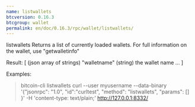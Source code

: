 ```yaml
---
name: listwallets
btcversion: 0.16.3
btcgroup: wallet
permalink: en/doc/0.16.3/rpc/wallet/listwallets/
---
```


listwallets
Returns a list of currently loaded wallets.
For full information on the wallet, use "getwalletinfo"

Result:
[                         (json array of strings)
  "walletname"            (string) the wallet name
   ...
]

Examples:
> bitcoin-cli listwallets 
> curl --user myusername --data-binary '{"jsonrpc": "1.0", "id":"curltest", "method": "listwallets", "params": [] }' -H 'content-type: text/plain;' http://127.0.0.1:8332/


